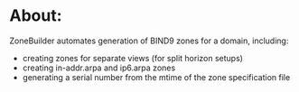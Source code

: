 # About:
ZoneBuilder automates generation of BIND9 zones for a domain, including:

- creating zones for separate views (for split horizon setups)
- creating in-addr.arpa and ip6.arpa zones
- generating a serial number from the mtime of the zone specification file

